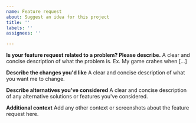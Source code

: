 ```yaml
---
name: Feature request
about: Suggest an idea for this project
title: ''
labels: ''
assignees: ''

---
```


**Is your feature request related to a problem? Please describe.**
A clear and concise description of what the problem is. Ex. My game crahes when [...]

**Describe the changes you'd like**
A clear and concise description of what you want me to change.

**Describe alternatives you've considered**
A clear and concise description of any alternative solutions or features you've considered.

**Additional context**
Add any other context or screenshots about the feature request here.
